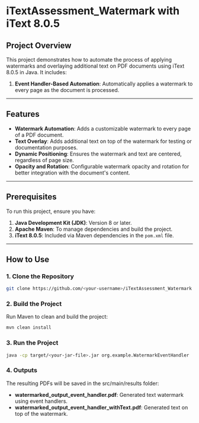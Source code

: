 # iTextAssessment_Watermark with iText 8.0.5

## Project Overview
This project demonstrates how to automate the process of applying watermarks and overlaying additional text on PDF documents using iText 8.0.5 in Java. It includes:
1. **Event Handler-Based Automation**: Automatically applies a watermark to every page as the document is processed.

---

## Features
- **Watermark Automation**: Adds a customizable watermark to every page of a PDF document.
- **Text Overlay**: Adds additional text on top of the watermark for testing or documentation purposes.
- **Dynamic Positioning**: Ensures the watermark and text are centered, regardless of page size.
- **Opacity and Rotation**: Configurable watermark opacity and rotation for better integration with the document's content.

---

## Prerequisites
To run this project, ensure you have:
1. **Java Development Kit (JDK)**: Version 8 or later.
2. **Apache Maven**: To manage dependencies and build the project.
3. **iText 8.0.5**: Included via Maven dependencies in the `pom.xml` file.

---

## How to Use

### 1. Clone the Repository
```bash
git clone https://github.com/<your-username>/iTextAssessment_Watermark.git
```

### 2. Build the Project
Run Maven to clean and build the project:

```bash
mvn clean install
```

### 3. Run the Project
```bash
java -cp target/<your-jar-file>.jar org.example.WatermarkEventHandler
```

### 4. Outputs
The resulting PDFs will be saved in the src/main/results folder:

- **watermarked_output_event_handler.pdf**: Generated text watermark using event handlers.
- **watermarked_output_event_handler_withText.pdf**: Generated text on top of the watermark.

